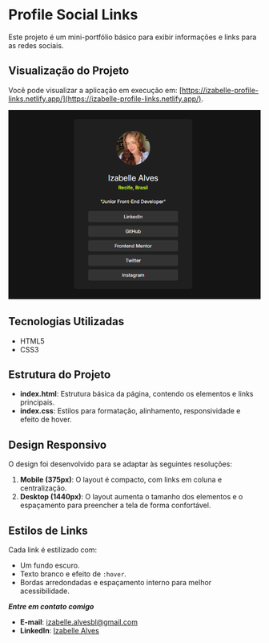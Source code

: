 # Profile Social Links

Este projeto é um mini-portfólio básico para exibir informações e links para as redes sociais.

## Visualização do Projeto

Você pode visualizar a aplicação em execução em: [https://izabelle-profile-links.netlify.app/](https://izabelle-profile-links.netlify.app/).

![alt text](images/image.png)

## Tecnologias Utilizadas

- HTML5
- CSS3

## Estrutura do Projeto

- **index.html**: Estrutura básica da página, contendo os elementos e links principais.
- **index.css**: Estilos para formatação, alinhamento, responsividade e efeito de hover.

## Design Responsivo

O design foi desenvolvido para se adaptar às seguintes resoluções:

1. **Mobile (375px)**: O layout é compacto, com links em coluna e centralização.
2. **Desktop (1440px)**: O layout aumenta o tamanho dos elementos e o espaçamento para preencher a tela de forma confortável.

## Estilos de Links

Cada link é estilizado com:

- Um fundo escuro.
- Texto branco e efeito de `:hover`.
- Bordas arredondadas e espaçamento interno para melhor acessibilidade.

**_Entre em contato comigo_**

- **E-mail**: [izabelle.alvesbl@gmail.com](mailto:izabelle.alvesbl@gmail.com)
- **LinkedIn**: [Izabelle Alves](https://www.linkedin.com/in/izabellealvess/)
